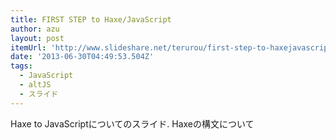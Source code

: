 ```yaml
---
title: FIRST STEP to Haxe/JavaScript
author: azu
layout: post
itemUrl: 'http://www.slideshare.net/terurou/first-step-to-haxejavascript'
date: '2013-06-30T04:49:53.504Z'
tags:
  - JavaScript
  - altJS
  - スライド
---
```

Haxe to JavaScriptについてのスライド.
Haxeの構文について

